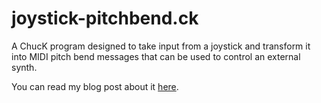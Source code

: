 # joystick-pitchbend.ck

A ChucK program designed to take input from a joystick and transform it into MIDI pitch bend messages that can be used to control an external synth.

You can read my blog post about it [here](http://davep3rrett.github.io/2016/04/04/joystick/).
